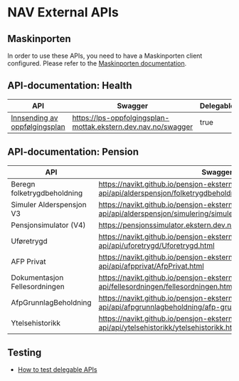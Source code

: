 # NAV External APIs

## Maskinporten

In order to use these APIs, you need to have a Maskinporten client configured. Please refer to the [Maskinporten documentation](https://docs.digdir.no/docs/Maskinporten/maskinporten_guide_apikonsument).

## API-documentation: Health
| API                               | Swagger                                                       | Delegable |
|-----------------------------------|---------------------------------------------------------------|-----------|
| [Innsending av oppfølgingsplan](https://github.com/navikt/lps-oppfolgingsplan-mottak) | https://lps-oppfolgingsplan-mottak.ekstern.dev.nav.no/swagger | true      |


## API-documentation: Pension

| API                           | Swagger                                                                                                       | Delegable |
|-------------------------------|---------------------------------------------------------------------------------------------------------------|-----------|
| Beregn folketrygdbeholdning   | https://navikt.github.io/pensjon-ekstern-api/api/alderspensjon/folketrygdbeholdning/folketrygdbeholdning.html | false     |
| Simuler Alderspensjon V3      | https://navikt.github.io/pensjon-ekstern-api/api/alderspensjon/simulering/simulerAlderspensjonV3.html         | false     |
| Pensjonsimulator (V4)         | https://pensjonssimulator.ekstern.dev.nav.no/swagger-ui/index.html                                            | false     |
| Uføretrygd                    | https://navikt.github.io/pensjon-ekstern-api/api/uforetrygd/Uforetrygd.html                                   | false     |
| AFP Privat                    | https://navikt.github.io/pensjon-ekstern-api/api/afpprivat/AfpPrivat.html                                     | false     |
| Dokumentasjon Fellesordningen | https://navikt.github.io/pensjon-ekstern-api/fellesordningen/fellesordningen.html                             | false     |
| AfpGrunnlagBeholdning         | https://navikt.github.io/pensjon-ekstern-api/api/afpgrunnlagbeholdning/afp-grunnlag-beholdning.html           | false     |
| Ytelsehistorikk               | https://navikt.github.io/pensjon-ekstern-api/api/ytelsehistorikk/ytelsehistorikk.html                         | false 
## Testing

* [How to test delegable APIs](api-dok/teste-delegerbart-api.md)